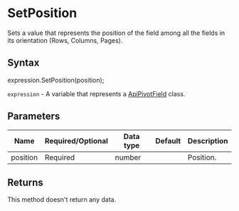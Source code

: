 # SetPosition

Sets a value that represents the position of the field
among all the fields in its orientation (Rows, Columns, Pages).

## Syntax

expression.SetPosition(position);

`expression` - A variable that represents a [ApiPivotField](../ApiPivotField.md) class.

## Parameters

| **Name** | **Required/Optional** | **Data type** | **Default** | **Description** |
| ------------- | ------------- | ------------- | ------------- | ------------- |
| position | Required | number |  | Position. |

## Returns

This method doesn't return any data.